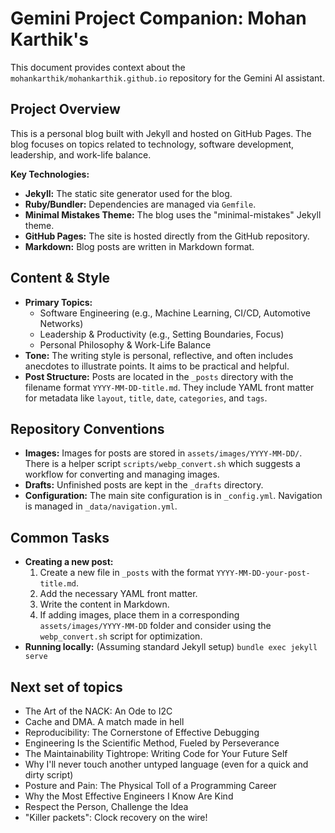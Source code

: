 # Gemini Project Companion: Mohan Karthik's 
This document provides context about the `mohankarthik/mohankarthik.github.io` repository for the Gemini AI assistant.

## Project Overview

This is a personal blog built with Jekyll and hosted on GitHub Pages. The blog focuses on topics related to technology, software development, leadership, and work-life balance.

**Key Technologies:**
*   **Jekyll:** The static site generator used for the blog.
*   **Ruby/Bundler:** Dependencies are managed via `Gemfile`.
*   **Minimal Mistakes Theme:** The blog uses the "minimal-mistakes" Jekyll theme.
*   **GitHub Pages:** The site is hosted directly from the GitHub repository.
*   **Markdown:** Blog posts are written in Markdown format.

## Content & Style

*   **Primary Topics:**
    *   Software Engineering (e.g., Machine Learning, CI/CD, Automotive Networks)
    *   Leadership & Productivity (e.g., Setting Boundaries, Focus)
    *   Personal Philosophy & Work-Life Balance
*   **Tone:** The writing style is personal, reflective, and often includes anecdotes to illustrate points. It aims to be practical and helpful.
*   **Post Structure:** Posts are located in the `_posts` directory with the filename format `YYYY-MM-DD-title.md`. They include YAML front matter for metadata like `layout`, `title`, `date`, `categories`, and `tags`.

## Repository Conventions

*   **Images:** Images for posts are stored in `assets/images/YYYY-MM-DD/`. There is a helper script `scripts/webp_convert.sh` which suggests a workflow for converting and managing images.
*   **Drafts:** Unfinished posts are kept in the `_drafts` directory.
*   **Configuration:** The main site configuration is in `_config.yml`. Navigation is managed in `_data/navigation.yml`.

## Common Tasks

*   **Creating a new post:**
    1.  Create a new file in `_posts` with the format `YYYY-MM-DD-your-post-title.md`.
    2.  Add the necessary YAML front matter.
    3.  Write the content in Markdown.
    4.  If adding images, place them in a corresponding `assets/images/YYYY-MM-DD` folder and consider using the `webp_convert.sh` script for optimization.
*   **Running locally:** (Assuming standard Jekyll setup) `bundle exec jekyll serve`

## Next set of topics
* The Art of the NACK: An Ode to I2C
* Cache and DMA. A match made in hell
* Reproducibility: The Cornerstone of Effective Debugging
* Engineering Is the Scientific Method, Fueled by Perseverance
* The Maintainability Tightrope: Writing Code for Your Future Self
* Why I'll never touch another untyped language (even for a quick and dirty script)
* Posture and Pain: The Physical Toll of a Programming Career
* Why the Most Effective Engineers I Know Are Kind
* Respect the Person, Challenge the Idea
* "Killer packets": Clock recovery on the wire!
